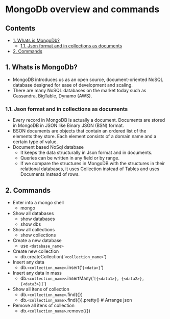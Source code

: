 # MongoDb overview and commands <!-- omit in toc -->

## Contents <!-- omit in toc -->

- [1. Whats is MongoDb?](#1-whats-is-mongodb)
  - [1.1. Json format and in collections as documents](#11-json-format-and-in-collections-as-documents)
- [2. Commands](#2-commands)

## 1. Whats is MongoDb?

- MongoDB introduces us as an open source, document-oriented NoSQL database designed for ease of development and scaling.
- There are many NoSQL databases on the market today such as Cassandra, BigTable, Dynamo (AWS).

### 1.1. Json format and in collections as documents

- Every record in MongoDB is actually a document. Documents are stored in MongoDB in JSON like Binary JSON (BSN) format.
- BSON documents are objects that contain an ordered list of the elements they store. Each element consists of a domain name and a certain type of value.
- Document based NoSql database
  - It keeps the data structurally in Json format and in documents.
  - Queries can be written in any field or by range.
  - If we compare the structures in MongoDB with the structures in their relational databases, it uses Collection instead of Tables and uses Documents instead of rows.

## 2. Commands

- Enter into a mongo shell
  - mongo
- Show all databases
  - show databases
  - show dbs
- Show all collections
  - show collections
- Create a new database
  - use `<database_name>`
- Create new collection
  - db.createCollection('`<collection_name>`')
- Insert any data
  - db.`<collection_name>`.insert('`{<data>}`')
- Insert any data in mass
  - db.`<collection_name>`.insertMany('`[{<data1>}, {<data2>}, {<data3>}]`')
- Show all itens of collection
  - db.`<collection_name>`.find({})
  - db.`<collection_name>`.find({}).pretty() # Arrange json
- Remove all itens of collection
  - db.`<collection_name>`.remove({})
